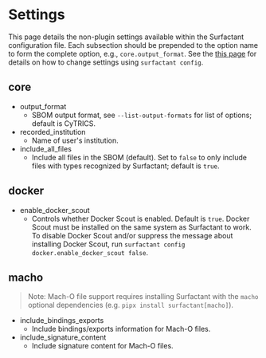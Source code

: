 # Settings

This page details the non-plugin settings available within the Surfactant configuration file.
Each subsection should be prepended to the option name to form the complete option, e.g., `core.output_format`.
See the [this page](configuration_files.md#settings-configuration-file) for details on how to change settings using `surfactant config`.

## core

- output_format
    - SBOM output format, see `--list-output-formats` for list of options; default is CyTRICS.
- recorded_institution
    - Name of user's institution.
- include_all_files
    - Include all files in the SBOM (default). Set to `false` to only include files with types recognized by Surfactant; default is `true`.

## docker

- enable_docker_scout
    - Controls whether Docker Scout is enabled. Default is `true`. Docker Scout must be installed on the same system as Surfactant to work. To disable Docker Scout and/or suppress the message about installing Docker Scout, run `surfactant config docker.enable_docker_scout false`.

## macho

> Note: Mach-O file support requires installing Surfactant with the `macho` optional dependencies (e.g. `pipx install surfactant[macho]`).

- include_bindings_exports
    - Include bindings/exports information for Mach-O files.
- include_signature_content
    - Include signature content for Mach-O files.
